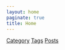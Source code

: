 ```yaml
---
layout: home
paginate: true
title: Home
---
```


<div class="button-container">
  <a href="/jekyll/categories" class="button">Category</a>
  <a href="/jekyll/tags/?tag=trending" class="button">Tags</a>
  <a href="/jekyll/posts" class="button">Posts</a>
</div>

<!-- ## Welcome to My Jekyll Site -->

<!-- This is the main page of my Jekyll site. Explore the different sections using the buttons above.

### Featured Content
- **Latest Post**: [Title of Latest Post](/posts/latest-post-url)
- **Popular Category**: [Popular Category Name](/category/popular-category-url)
- **External Resources**: [Useful Links](/links) -->
